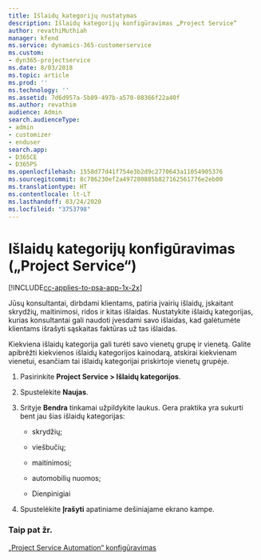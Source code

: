 ```yaml
---
title: Išlaidų kategorijų nustatymas
description: Išlaidų kategorijų konfigūravimas „Project Service“
author: revathiMuthiah
manager: kfend
ms.service: dynamics-365-customerservice
ms.custom:
- dyn365-projectservice
ms.date: 8/03/2018
ms.topic: article
ms.prod: ''
ms.technology: ''
ms.assetid: 7d6d957a-5b89-497b-a570-08366f22a40f
ms.author: revathim
audience: Admin
search.audienceType:
- admin
- customizer
- enduser
search.app:
- D365CE
- D365PS
ms.openlocfilehash: 1558d77d41f754e3b2d9c2770643a11054905376
ms.sourcegitcommit: 8c786230ef2a497280885b827162561776e2eb00
ms.translationtype: HT
ms.contentlocale: lt-LT
ms.lasthandoff: 03/24/2020
ms.locfileid: "3753798"
---
```

# <a name="configure-expense-categories-project-service"></a>Išlaidų kategorijų konfigūravimas („Project Service“)

[!INCLUDE[cc-applies-to-psa-app-1x-2x](../includes/cc-applies-to-psa-app-1x-2x.md)]

Jūsų konsultantai, dirbdami klientams, patiria įvairių išlaidų, įskaitant skrydžių, maitinimosi, ridos ir kitas išlaidas. Nustatykite išlaidų kategorijas, kurias konsultantai gali naudoti įvesdami savo išlaidas, kad galėtumėte klientams išrašyti sąskaitas faktūras už tas išlaidas.  
  
Kiekviena išlaidų kategorija gali turėti savo vienetų grupę ir vienetą. Galite apibrėžti kiekvienos išlaidų kategorijos kainodarą, atskirai kiekvienam vienetui, esančiam tai išlaidų kategorijai priskirtoje vienetų grupėje.  
  
1.  Pasirinkite **Project Service > Išlaidų kategorijos**.  
  
2.  Spustelėkite **Naujas**.  
  
3.  Srityje **Bendra** tinkamai užpildykite laukus. Gera praktika yra sukurti bent jau šias išlaidų kategorijas:  
  
    -   skrydžių;  
  
    -   viešbučių;  
  
    -   maitinimosi;  
  
    -   automobilių nuomos;  
  
    -   Dienpinigiai  
  
4.  Spustelėkite **Įrašyti** apatiniame dešiniajame ekrano kampe.  
  
### <a name="see-also"></a>Taip pat žr.  
 [„Project Service Automation“ konfigūravimas](../project-service/configure.md)
